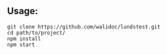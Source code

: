 ## Usage:
```
git clone https://github.com/walidoc/lundstest.git
cd path/to/project/
npm install
npm start
```
